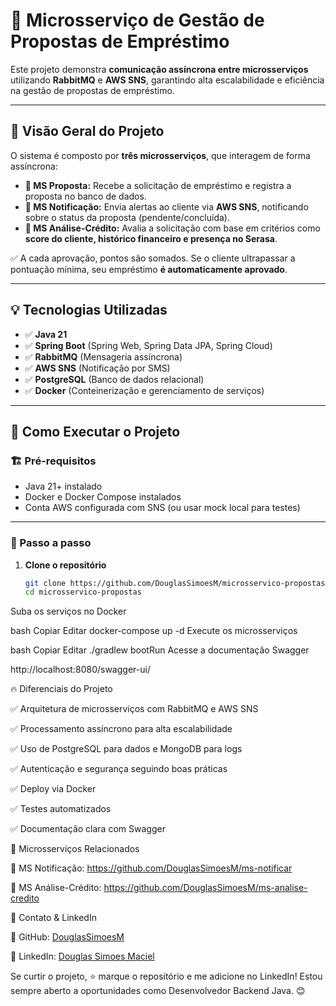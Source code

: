 # 🚀 Microsserviço de Gestão de Propostas de Empréstimo

Este projeto demonstra **comunicação assíncrona entre microsserviços** utilizando **RabbitMQ** e **AWS SNS**, garantindo alta escalabilidade e eficiência na gestão de propostas de empréstimo.

---

## 🔹 Visão Geral do Projeto

O sistema é composto por **três microsserviços**, que interagem de forma assíncrona:

- **📌 MS Proposta:** Recebe a solicitação de empréstimo e registra a proposta no banco de dados.  
- **📌 MS Notificação:** Envia alertas ao cliente via **AWS SNS**, notificando sobre o status da proposta (pendente/concluída).  
- **📌 MS Análise-Crédito:** Avalia a solicitação com base em critérios como **score do cliente, histórico financeiro e presença no Serasa**.

✅ A cada aprovação, pontos são somados. Se o cliente ultrapassar a pontuação mínima, seu empréstimo **é automaticamente aprovado**.

---

## 💡 Tecnologias Utilizadas

- ✅ **Java 21**  
- ✅ **Spring Boot** (Spring Web, Spring Data JPA, Spring Cloud)  
- ✅ **RabbitMQ** (Mensageria assíncrona)  
- ✅ **AWS SNS** (Notificação por SMS)  
- ✅ **PostgreSQL** (Banco de dados relacional)  
- ✅ **Docker** (Conteinerização e gerenciamento de serviços)  

---

## 📌 Como Executar o Projeto

### 🏗 Pré-requisitos

- Java 21+ instalado  
- Docker e Docker Compose instalados  
- Conta AWS configurada com SNS (ou usar mock local para testes)

---

### 🔧 Passo a passo

1. **Clone o repositório**
   ```bash
   git clone https://github.com/DouglasSimoesM/microsservico-propostas.git
   cd microsservico-propostas
Suba os serviços no Docker

bash
Copiar
Editar
docker-compose up -d
Execute os microsserviços

bash
Copiar
Editar
./gradlew bootRun
Acesse a documentação Swagger

http://localhost:8080/swagger-ui/

🔥 Diferenciais do Projeto

✅ Arquitetura de microsserviços com RabbitMQ e AWS SNS

✅ Processamento assíncrono para alta escalabilidade

✅ Uso de PostgreSQL para dados e MongoDB para logs

✅ Autenticação e segurança seguindo boas práticas

✅ Deploy via Docker

✅ Testes automatizados

✅ Documentação clara com Swagger


📂 Microsserviços Relacionados

🔹 MS Notificação: https://github.com/DouglasSimoesM/ms-notificar 

🔹 MS Análise-Crédito: https://github.com/DouglasSimoesM/ms-analise-credito

🤝 Contato & LinkedIn

🔹 GitHub: [DouglasSimoesM](https://github.com/DouglasSimoesM)

🔹 LinkedIn: [Douglas Simoes Maciel](https://www.linkedin.com/in/douglassimoes-maciel/)

Se curtir o projeto, ⭐ marque o repositório e me adicione no LinkedIn!
Estou sempre aberto a oportunidades como Desenvolvedor Backend Java. 😊
